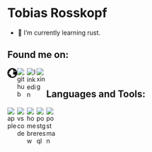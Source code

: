 # Tobias Rosskopf

- 🌱 I’m currently learning rust.

## Found me on:
[<img align="left" width="22px" alt="rosskopf.xyz" src="https://raw.githubusercontent.com/iconic/open-iconic/master/svg/globe.svg"/>][website]
[<img align="left" width="22px" alt="github" src="https://cdn.jsdelivr.net/npm/simple-icons@v3/icons/github.svg"/>][github]
[<img align="left" width="22px" alt="linkedin" src="https://cdn.jsdelivr.net/npm/simple-icons@v3/icons/linkedin.svg"/>][linkedin]
[<img align="left" width="22px" alt="xing" src="https://cdn.jsdelivr.net/npm/simple-icons@v3/icons/xing.svg"/>][xing]
<br />

## Languages and Tools:
<img align="left" width="22px" alt="apple" src="https://cdn.jsdelivr.net/npm/simple-icons@v3/icons/apple.svg"/>
<img align="left" width="22px" alt="vscode" src="https://cdn.jsdelivr.net/npm/simple-icons@v3/icons/visualstudiocode.svg"/>
<img align="left" width="22px" alt="homebrew" src="https://cdn.jsdelivr.net/npm/simple-icons@v3/icons/homebrew.svg"/>
<img align="left" width="22px" alt="postgresql" src="https://cdn.jsdelivr.net/npm/simple-icons@v3/icons/postgresql.svg"/>
<img align="left" width="22px" alt="postman" src="https://cdn.jsdelivr.net/npm/simple-icons@v3/icons/postman.svg"/>


[website]: https://www.rosskopf.xyz
[github]: https://www.github.com/tobiasrosskopf
[linkedin]: https://www.linkedin.com/in/tobias-rosskopf-85b9051b/
[xing]: https://www.xing.com/profile/Tobias_Rosskopf


<!--
**TobiasRosskopf/TobiasRosskopf** is a ✨ _special_ ✨ repository because its `README.md` (this file) appears on your GitHub profile.

Here are some ideas to get you started:

- 🔭 I’m currently working on ...
- 🌱 I’m currently learning ...
- 👯 I’m looking to collaborate on ...
- 🤔 I’m looking for help with ...
- 💬 Ask me about ...
- 📫 How to reach me: ...
- 😄 Pronouns: ...
- ⚡ Fun fact: ...
-->
